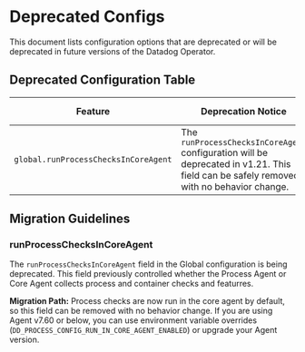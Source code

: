 # Deprecated Configs

This document lists configuration options that are deprecated or will be deprecated in future versions of the Datadog Operator.

## Deprecated Configuration Table

| Feature | Deprecation Notice | Deprecation Version |
|---------|-------------------|-------------------|
| `global.runProcessChecksInCoreAgent` | The `runProcessChecksInCoreAgent` configuration will be deprecated in v1.21. This field can be safely removed with no behavior change. | v1.21 |

## Migration Guidelines

### runProcessChecksInCoreAgent

The `runProcessChecksInCoreAgent` field in the Global configuration is being deprecated. This field previously controlled whether the Process Agent or Core Agent collects process and container checks and featurres.

**Migration Path:**
Process checks are now run in the core agent by default, so this field can be removed with no behavior change. If you are using Agent v7.60 or below, you can use environment variable overrides (`DD_PROCESS_CONFIG_RUN_IN_CORE_AGENT_ENABLED`) or upgrade your Agent version.

